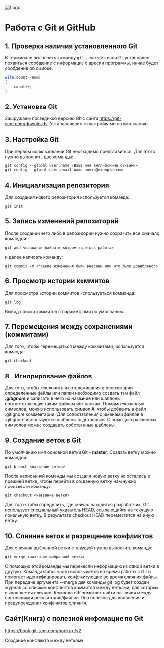 ![Logo](Git-Logo-1788C.png)
# Работа с Git и GitHub

## 1. Проверка наличия установленного Git
В терминале выполнить команду `git --version`
если Git установлен появиться сообщение с информацие о вресии программы, инчае будет сообдение об ошибке.

```c#
wile(count <num)
{
    count++;
}
```

## 2. Установка Git
Зашружаем последнюю версию  GIt с сайта https://git-scm.com/downloads.
Устанавливаем с настройками по умолчанию.

## 3. Настройка Git
При первом использовании Git необходимо представиться. Для этого нужно выполнить две команды:
```
git config --global user.name «Ваше имя английскими буквами»
git config --global user.email ваша почта@example.com
```

## 4. Инициализация репозитория
Для создания нового репозитория используется команда:
```
git init
```

## 5. Запись изменений репозиторий
После создании чего либо в репозитории нужно сохранить все сначало командой:
```
git add <название файла в котром ведеться работа>
```
и далее написать команду:
```
git commit -m <"Какие изменения были внесены или что было доавблено:>
```

## 6. Просмотр истории коммитов
Для просмотра истории коммитов используеться комманда:
```
git log
```
Вывод списка коммитов с параметрами по умолчанию.

## 7. Перемещения между сохранениями (коммитами)
Для того, чтобы перемещаться между коммитами, используется команда: 
```
git checkout
```

## 8 . Игнорирование файлов
Для того, чтобы исключить из отслеживания в репозитории определенные файлы или папки необходимо создать там файл ***.gitignore*** и записать в него их название или шаблоны, соответствующие таким файлам или папкам.
Помимо указанных символов, можно использовать символ #, чтобы добавить в файл .gitignore комментарии. Для сопоставления с именами файлов в .gitignore используются шаблоны подстановки. С помощью различных символов можно создавать собственные шаблоны.


## 9. Создание веток в Git
По умолчанию имя основной ветки Git - **master**.
Создать ветку можно командой:
```
git branch <название ветки>
```
После написанной команды мы создали новую ветку но остались в прежней ветке, чтобы перейти в созданную ветку нам нужно произвести команду:
```
git checkout <название ветки>
```
Для того чтобы определить, где сейчас находится разработчик, Git использует специальный указатель HEAD, ссылающийся на текущую локальную ветку. В результате checkout HEAD переместится на иную ветку.

## 10. Слияние веток и разрещение конфликтов
Для слияния выбранной ветки с текущей нужно выполнить команду:
```
git merge <название выбранной ветки>
```
С помошью этой команды мы перенесли информацию из одной ветки в другую.
Команда status часто используется во время работы с Git и помогает идентифицировать конфликтующие во время слияния файлы.
При передаче аргумента --merge для команды git log будет создан журнал со списком конфликтов коммитов между ветками, для которых выполняется слияние.
Команда diff помогает найти различия между состояниями репозитория/файлов. Она полезна для выявления и предупреждения конфликтов слияния.

## Сайт(Книга) с полезной инфомацие по Git
https://book.git-scm.com/book/ru/v2

Создание конфликта между ветками

